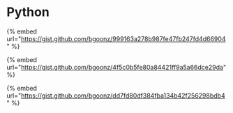 # Python

{% embed url="https://gist.github.com/bgoonz/999163a278b987fe47fb247fd4d66904" %}



{% embed url="https://gist.github.com/bgoonz/4f5c0b5fe80a84421ff9a5a66dce29da" %}



{% embed url="https://gist.github.com/bgoonz/dd7fd80df384fba134b42f256298bdb4" %}




